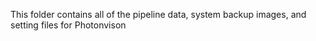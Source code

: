 This folder contains all of the pipeline data, system backup images, and setting files for Photonvison